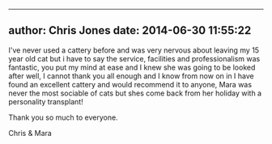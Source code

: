 
---
author: Chris Jones
date: 2014-06-30 11:55:22
---
I've never used a cattery before and was very nervous about leaving my 15 year old cat but i have to say the service, facilities and professionalism was fantastic, you put my mind at ease and I knew she was going to be looked after well, I cannot thank you all enough and I know from now on in I have found an excellent cattery and would recommend it to anyone, Mara was never the most sociable of cats but shes come back from her holiday with a personality transplant!

Thank you so much to everyone.

Chris &amp; Mara


